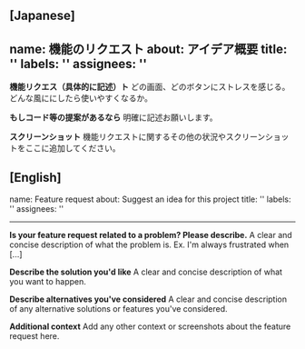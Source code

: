 [Japanese]
---
name: 機能のリクエスト
about: アイデア概要
title: ''
labels: ''
assignees: ''
---

**機能リクエス（具体的に記述）ト**
どの画面、どのボタンにストレスを感じる。
どんな風ににしたら使いやすくなるか。

**もしコード等の提案があるなら**
明確に記述お願いします。

**スクリーンショット**
機能リクエストに関するその他の状況やスクリーンショットをここに追加してください。

[English]
---
name: Feature request
about: Suggest an idea for this project
title: ''
labels: ''
assignees: ''

---

**Is your feature request related to a problem? Please describe.**
A clear and concise description of what the problem is. Ex. I'm always frustrated when [...]

**Describe the solution you'd like**
A clear and concise description of what you want to happen.

**Describe alternatives you've considered**
A clear and concise description of any alternative solutions or features you've considered.

**Additional context**
Add any other context or screenshots about the feature request here.
